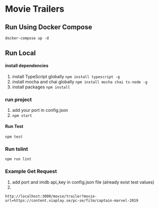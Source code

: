 # Movie Trailers

## Run Using Docker Compose
`docker-compose up -d`

## Run Local
#### install dependencies

1. install TypeScript globally `npm install typescript -g`
2. install mocha and chai globally `npm install mocha chai ts-node -g`
3. install packages `npm install`

### run project 
1. add your port in config.json
2. `npm start`

#### Run Test
`npm test`

### Run tslint
`npm run lint`

### Example Get Request
1. add port and imdb api_key in config.json file (already exist test values) 
2. 
```
http://localhost:3000/movie/trailer?movie-url=https://content.viaplay.se/pc-se/film/captain-marvel-2019
```